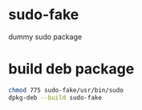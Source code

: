 # sudo-fake
dummy sudo package

# build deb package
```sh
chmod 775 sudo-fake/usr/bin/sudo
dpkg-deb --build sudo-fake
```
